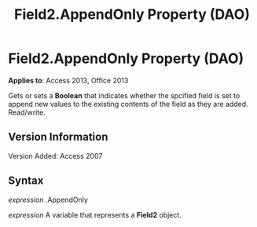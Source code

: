 ﻿---
title: Field2.AppendOnly Property (DAO)
TOCTitle: AppendOnly Property
ms:assetid: 4427f3af-6393-0f1c-ecac-017112022583
ms:mtpsurl: https://msdn.microsoft.com/library/Ff193152(v=office.15)
ms:contentKeyID: 48544524
ms.date: 09/18/2015
mtps_version: v=office.15
---

# Field2.AppendOnly Property (DAO)


**Applies to**: Access 2013, Office 2013

Gets or sets a **Boolean** that indicates whether the spcified field is set to append new values to the existing contents of the field as they are added. Read/write.

## Version Information

Version Added: Access 2007

## Syntax

*expression* .AppendOnly

*expression* A variable that represents a **Field2** object.


